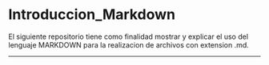 # Introduccion_Markdown
El siguiente repositorio tiene como finalidad mostrar y explicar el uso del lenguaje MARKDOWN para la realizacion de archivos con extension .md.
______________________________________
